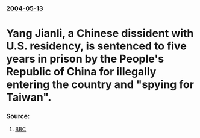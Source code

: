 ### [2004-05-13](/news/2004/05/13/index.md)

#  Yang Jianli, a Chinese dissident with U.S. residency, is sentenced to five years in prison by the People's Republic of China for illegally entering the country and "spying for Taiwan". 




### Source:

1. [BBC](http://news.bbc.co.uk/2/hi/asia-pacific/3709733.stm)
